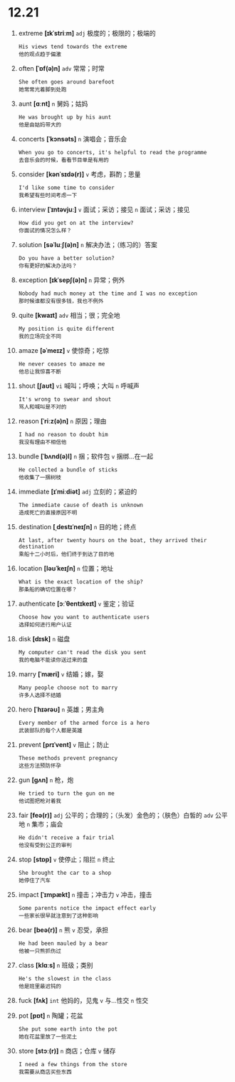 # 12.21

1. extreme **[ɪkˈstriːm]** `adj` 极度的；极限的；极端的

   ```
   His views tend towards the extreme
   他的观点趋于偏激
   ```

2. often **[ˈɒf(ə)n]** `adv` 常常；时常

   ```
   She often goes around barefoot
   她常常光着脚到处跑
   ```

3. aunt **[ɑːnt]** `n` 舅妈；姑妈

   ```
   He was brought up by his aunt
   他是由姑妈带大的
   ```

4. concerts **[ˈkɔnsəts]** `n` 演唱会；音乐会

   ```
   When you go to concerts, it's helpful to read the programme
   去音乐会的时候，看看节目单是有用的
   ```

5. consider **[kənˈsɪdə(r)]** `v` 考虑，斟酌；思量

   ```
   I'd like some time to consider
   我希望有些时间考虑一下
   ```

6. interview **[ˈɪntəvjuː]** `v` 面试；采访；接见 `n` 面试；采访；接见

   ```
   How did you get on at the interview?
   你面试的情况怎么样？
   ```

7. solution **[səˈluːʃ(ə)n]** `n` 解决办法；（练习的）答案

   ```
   Do you have a better solution?
   你有更好的解决办法吗？
   ```

8. exception **[ɪkˈsepʃ(ə)n]** `n` 异常；例外

   ```
   Nobody had much money at the time and I was no exception
   那时候谁都没有很多钱，我也不例外
   ```

9. quite **[kwaɪt]** `adv` 相当；很；完全地

   ```
   My position is quite different
   我的立场完全不同
   ```

10. amaze **[əˈmeɪz]** `v` 使惊奇；吃惊

    ```
    He never ceases to amaze me
    他总让我惊喜不断
    ```

11. shout **[ʃaʊt]** `vi` 喊叫；呼唤；大叫 `n` 呼喊声

    ```
    It's wrong to swear and shout
    骂人和喊叫是不对的
    ```

12. reason **[ˈriːz(ə)n]** `n` 原因；理由

    ```
    I had no reason to doubt him
    我没有理由不相信他
    ```

13. bundle **[ˈbʌnd(ə)l]** `n` 捆；软件包 `v` 捆绑...在一起

    ```
    He collected a bundle of sticks
    他收集了一捆树枝
    ```

14. immediate **[ɪˈmiːdiət]** `adj` 立刻的；紧迫的

    ```
    The immediate cause of death is unknown
    造成死亡的直接原因不明
    ```

15. destination **[ˌdestɪˈneɪʃn]** `n` 目的地；终点

    ```
    At last, after twenty hours on the boat, they arrived their destination
    乘船十二小时后，他们终于到达了目的地
    ```

16. location **[ləʊˈkeɪʃn]** `n` 位置；地址

    ```
    What is the exact location of the ship?
    那条船的确切位置在哪？
    ```

17. authenticate **[ɔːˈθentɪkeɪt]** `v` 鉴定；验证

    ```
    Choose how you want to authenticate users
    选择如何进行用户认证
    ```

18. disk **[dɪsk]** `n` 磁盘

    ```
    My computer can't read the disk you sent
    我的电脑不能读你送过来的盘
    ```

19. marry **[ˈmæri]** `v` 结婚；嫁，娶

    ```
    Many people choose not to marry
    许多人选择不结婚
    ```

20. hero **[ˈhɪərəʊ]** `n` 英雄；男主角

    ```
    Every member of the armed force is a hero
    武装部队的每个人都是英雄
    ```

21. prevent **[prɪˈvent]** `v` 阻止；防止

    ```
    These methods prevent pregnancy
    这些方法预防怀孕
    ```

22. gun **[ɡʌn]** `n` 枪，炮

    ```
    He tried to turn the gun on me
    他试图把枪对着我
    ```

23. fair **[feə(r)]** `adj` 公平的；合理的；（头发）金色的；（肤色）白皙的 `adv` 公平地 `n` 集市；庙会

    ```
    He didn't receive a fair trial
    他没有受到公正的审判
    ```

24. stop **[stɒp]** `v` 使停止；阻拦 `n` 终止

    ```
    She brought the car to a shop
    她停住了汽车
    ```

25. impact **[ˈɪmpækt]** `n` 撞击；冲击力 `v` 冲击，撞击

    ```
    Some parents notice the impact effect early
    一些家长很早就注意到了这种影响
    ```

26. bear **[beə(r)]** `n` 熊 `v` 忍受，承担

    ```
    He had been mauled by a bear
    他被一只熊抓伤过
    ```

27. class **[klɑːs]** `n` 班级；类别

    ```
    He's the slowest in the class
    他是班里最迟钝的
    ```

28. fuck **[fʌk]** `int` 他妈的，见鬼 `v` 与...性交 `n` 性交

29. pot **[pɒt]** `n` 陶罐；花盆

    ```
    She put some earth into the pot
    她在花盆里放了一些泥土
    ```

30. store **[stɔː(r)]** `n` 商店；仓库 `v` 储存
    ```
    I need a few things from the store
    我需要从商店买些东西
    ```
